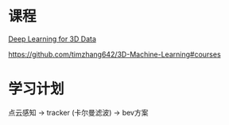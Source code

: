 # 课程
[Deep Learning for 3D Data](https://haosulab.github.io/ml-meets-geometry/FA22/schedule.html)

https://github.com/timzhang642/3D-Machine-Learning#courses


# 学习计划

点云感知 -> tracker (卡尔曼滤波) -> bev方案

                                                
